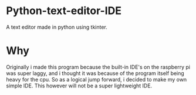 # Python-text-editor-IDE
A text editor made in python using tkinter.
# Why
Originally i made this program because the built-in IDE's on the raspberry pi was super laggy, and i thought it was because of the program itself being heavy for the cpu. So as a logical jump forward, i decided to make my own simple IDE. 
This however will not be a super lightweight IDE.
